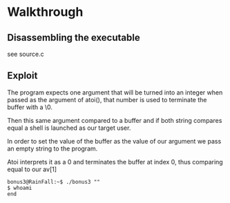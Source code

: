 # Walkthrough

## Disassembling the executable

see source.c

## Exploit

The program expects one argument that will be turned into an integer when passed as the argument of atoi(), that number is used to terminate the buffer with a \0.

Then this same argument compared to a buffer and if both string compares equal a shell is launched as our target user.

In order to set the value of the buffer as the value of our argument we pass an empty string to the program.

Atoi interprets it as a 0 and terminates the buffer at index 0, thus comparing equal to our av[1]

```
bonus3@RainFall:~$ ./bonus3 ""
$ whoami
end
```
